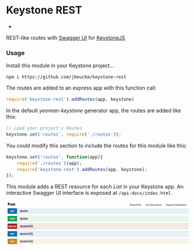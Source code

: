 # Keystone REST
-
REST-like routes with [Swagger UI](https://github.com/swagger-api/swagger-ui) for [KeystoneJS](https://github.com/keystonejs/keystone)

### Usage

Install this module in your Keystone project...

```
npm i https://github.com/jbeuckm/keystone-rest
```

The routes are added to an express app with this function call: 
```javascript
require('keystone-rest').addRoutes(app, keystone)
```

In the default *yeoman-keystone* generator app, the routes are added like this:
```javascript
// Load your project's Routes
keystone.set('routes', require('./routes'));
```

You could modify this section to include the routes for this module like this:

```javascript
keystone.set('routes', function(app){
    require('./routes')(app);
    require('keystone-rest').addRoutes(app, keystone);
});
```

This module adds a REST resource for each *List* in your Keystone app. An interactive Swagger UI interface is exposed at `/api-docs/index.html`.

![Swagger UI Interface](screenshot.png)

